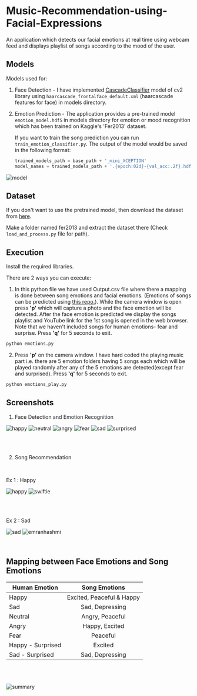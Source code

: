 # Music-Recommendation-using-Facial-Expressions
An application which detects our facial emotions at real time using webcam feed and displays playlist of songs according to the mood of the user.

## Models
Models used for:
1. Face Detection - I have implemented [CascadeClassifier](https://docs.opencv.org/3.4/db/d28/tutorial_cascade_classifier.html) model of cv2 library using `haarcascade_frontalface_default.xml` (haarcascade features for face) in models directory.
2. Emotion Prediction - The application provides a pre-trained model `emotion_model.hdf5` in models directory for emotion or mood recognition which has been trained on Kaggle's 'Fer2013' dataset. 

    If you want to train the song prediction you can run `train_emotion_classifier.py`. The output of the model would be saved in the following format:

    ``` python
    trained_models_path = base_path + '_mini_XCEPTION'
    model_names = trained_models_path + '.{epoch:02d}-{val_acc:.2f}.hdf5'
    ```
![model](Images/Model.jpg)

## Dataset

If you don't want to use the pretrained model, then download the dataset from [here](https://www.kaggle.com/c/challenges-in-representation-learning-facial-expression-recognition-challenge/data).

Make a folder named fer2013 and extract the dataset there (Check `load_and_process.py` file for path).

## Execution
Install the required libraries.

There are 2 ways you can execute:
1. In this python file we have used Output.csv file where there a mapping is done between song emotions and facial emotions. (Emotions of songs can be predicted using [this repo.](https://github.com/Saurav-Kanegaonkar/Song-Emotion-Predictor)). While the camera window is open press **'p'** which will capture a photo and the face emotion will be detected. After the face emotion is predicted we display the songs playlist and YouTube link for the 1st song is opened in the web browser. Note that we haven't included songs for human emotions- fear and surprise. Press **'q'** for 5 seconds to exit.

```python
python emotions.py
```

2. Press **'p'** on the camera window. I have hard coded the playing music part i.e. there are 5 emotion folders having 5 songs each which will be played randomly after any of the 5 emotions are detected(except fear and surprised). Press **'q'** for 5 seconds to exit.

```python
python emotions_play.py
```


## Screenshots

1. Face Detection and Emotion Recognition

![happy](Images/Happy.png)
![neutral](Images/Neutral.png)
![angry](Images/Angry.png)
![fear](Images/Fear.png)
![sad](Images/Sad.png)
![surprised](Images/Surprised.png)

<br><br>

2. Song Recommendation
<br>

Ex 1 : Happy

![happy](Images/Happy2.jpg)
![swiftie](Images/ShakeItOff.jpg)

<br><br>

Ex 2 : Sad

![sad](Images/Sad2.jpg)
![emranhashmi](Images/BeeteLamhe.jpg)

<br>

## Mapping between Face Emotions and Song Emotions

| Human Emotion        | Song Emotions           | 
| ------------- |:-------------:|
| Happy      | Excited, Peaceful & Happy |
| Sad      | Sad, Depressing      |
| Neutral | Angry, Peaceful      | 
| Angry | Happy, Excited      | 
| Fear | Peaceful      | 
| Happy - Surprised| Excited  |
| Sad - Surprised| Sad, Depressing  |

<br><br>

![summary](Images/Summary.jpg)